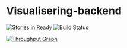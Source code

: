 # Visualisering-backend

[![Stories in Ready](https://badge.waffle.io/Visualisering/Visualisering-backend.png?label=ready&title=Ready)](https://waffle.io/Visualisering/Visualisering-backend)
[![Build Status](https://travis-ci.org/Visualisering/Visualisering-backend.svg?branch=master)](https://travis-ci.org/Visualisering/Visualisering-backend)

[![Throughput Graph](https://graphs.waffle.io/Visualisering/Visualisering-backend/throughput.svg)](https://waffle.io/Visualisering/Visualisering-backend/metrics)
